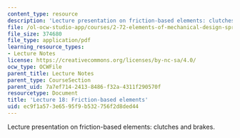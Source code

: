 ```yaml
---
content_type: resource
description: 'Lecture presentation on friction-based elements: clutches and brakes.'
file: /ol-ocw-studio-app/courses/2-72-elements-of-mechanical-design-spring-2009/ec9f1a573e6595f9b532756f2d8ded44_MIT2_72s09_lec18.pdf
file_size: 374680
file_type: application/pdf
learning_resource_types:
- Lecture Notes
license: https://creativecommons.org/licenses/by-nc-sa/4.0/
ocw_type: OCWFile
parent_title: Lecture Notes
parent_type: CourseSection
parent_uid: 7a7ef714-2413-8486-f32a-4311f290570f
resourcetype: Document
title: 'Lecture 18: Friction-based elements'
uid: ec9f1a57-3e65-95f9-b532-756f2d8ded44
---
```

Lecture presentation on friction-based elements: clutches and brakes.